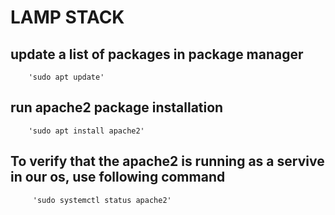 # LAMP STACK 
## update a list of packages in package manager
        'sudo apt update'
## run apache2 package installation
        'sudo apt install apache2'
## To verify that the apache2 is running as a servive in our os, use following command 
         'sudo systemctl status apache2'


